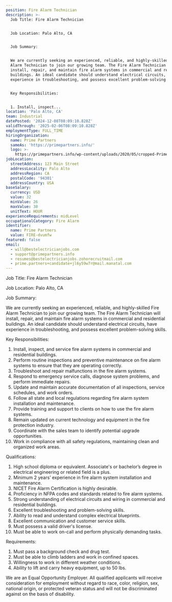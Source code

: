 ```yaml
---
position: Fire Alarm Technician
description: >-
  Job Title: Fire Alarm Technician


  Job Location: Palo Alto, CA


  Job Summary:


  We are currently seeking an experienced, reliable, and highly-skilled Fire
  Alarm Technician to join our growing team. The Fire Alarm Technician will
  install, repair, and maintain fire alarm systems in commercial and residential
  buildings. An ideal candidate should understand electrical circuits, have
  experience in troubleshooting, and possess excellent problem-solving skills. 


  Key Responsibilities:


  1. Install, inspect...
location: 'Palo Alto, CA'
team: Industrial
datePosted: '2024-12-08T08:09:10.828Z'
validThrough: '2025-02-06T08:09:10.828Z'
employmentType: FULL_TIME
hiringOrganization:
  name: Prime Partners
  sameAs: 'https://primepartners.info/'
  logo: >-
    https://primepartners.info/wp-content/uploads/2020/05/cropped-Prime-Partners-Logo-NO-BG-1-1.png
jobLocation:
  streetAddress: 123 Main Street
  addressLocality: Palo Alto
  addressRegion: CA
  postalCode: '94301'
  addressCountry: USA
baseSalary:
  currency: USD
  value: 32
  minValue: 26
  maxValue: 38
  unitText: HOUR
experienceRequirements: midLevel
occupationalCategory: Fire Alarm
identifier:
  name: Prime Partners
  value: FIRE-dvumfw
featured: false
email:
  - will@bestelectricianjobs.com
  - support@primepartners.info
  - resumes@bestelectricianjobs.zohorecruitmail.com
  - prime.partners+candidate+jl6y59w7r@mail.manatal.com
---
```




Job Title: Fire Alarm Technician

Job Location: Palo Alto, CA

Job Summary:

We are currently seeking an experienced, reliable, and highly-skilled Fire Alarm Technician to join our growing team. The Fire Alarm Technician will install, repair, and maintain fire alarm systems in commercial and residential buildings. An ideal candidate should understand electrical circuits, have experience in troubleshooting, and possess excellent problem-solving skills. 

Key Responsibilities:

1. Install, inspect, and service fire alarm systems in commercial and residential buildings.
2. Perform routine inspections and preventive maintenance on fire alarm systems to ensure that they are operating correctly.
3. Troubleshoot and repair malfunctions in the fire alarm systems.
4. Respond to emergency service calls, diagnose system problems, and perform immediate repairs.
5. Update and maintain accurate documentation of all inspections, service schedules, and work orders.
6. Follow all state and local regulations regarding fire alarm system installation and maintenance.
7. Provide training and support to clients on how to use the fire alarm systems.
8. Remain updated on current technology and equipment in the fire protection industry.
9. Coordinate with the sales team to identify potential upgrade opportunities.
10. Work in compliance with all safety regulations, maintaining clean and organized work areas.

Qualifications:

1. High school diploma or equivalent. Associate's or bachelor’s degree in electrical engineering or related field is a plus.
2. Minimum 2 years’ experience in fire alarm system installation and maintenance.
3. NICET Fire Alarm Certification is highly desirable.
4. Proficiency in NFPA codes and standards related to fire alarm systems.
5. Strong understanding of electrical circuits and wiring in commercial and residential buildings.
6. Excellent troubleshooting and problem-solving skills.
7. Ability to read and understand complex electrical blueprints.
8. Excellent communication and customer service skills.
9. Must possess a valid driver's license.
10. Must be able to work on-call and perform physically demanding tasks.

Requirements:

1. Must pass a background check and drug test.
2. Must be able to climb ladders and work in confined spaces.
3. Willingness to work in different weather conditions.
4. Ability to lift and carry heavy equipment, up to 50 lbs. 

We are an Equal Opportunity Employer. All qualified applicants will receive consideration for employment without regard to race, color, religion, sex, national origin, or protected veteran status and will not be discriminated against on the basis of disability.